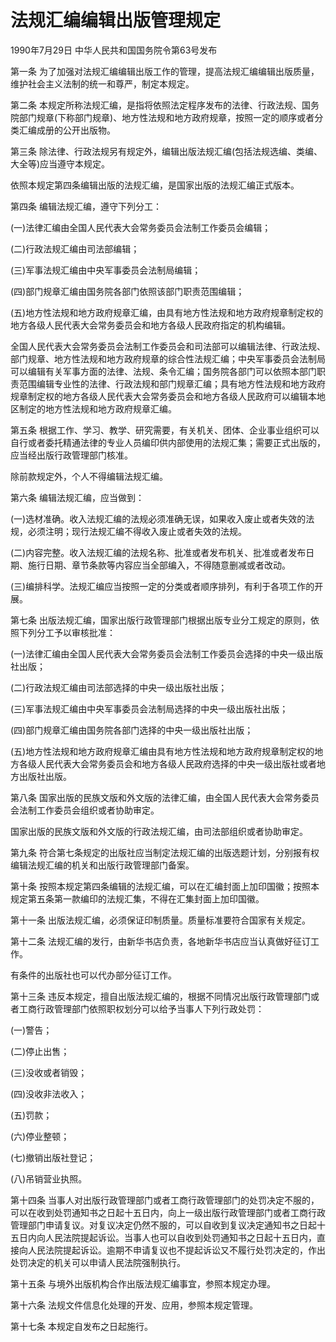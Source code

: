 # 法规汇编编辑出版管理规定

1990年7月29日 中华人民共和国国务院令第63号发布　

<!-- INFO END -->

第一条 为了加强对法规汇编编辑出版工作的管理，提高法规汇编编辑出版质量，维护社会主义法制的统一和尊严，制定本规定。

第二条 本规定所称法规汇编，是指将依照法定程序发布的法律、行政法规、国务院部门规章(下称部门规章)、地方性法规和地方政府规章，按照一定的顺序或者分类汇编成册的公开出版物。

第三条 除法律、行政法规另有规定外，编辑出版法规汇编(包括法规选编、类编、大全等)应当遵守本规定。

依照本规定第四条编辑出版的法规汇编，是国家出版的法规汇编正式版本。

第四条 编辑法规汇编，遵守下列分工：

(一)法律汇编由全国人民代表大会常务委员会法制工作委员会编辑；

(二)行政法规汇编由司法部编辑；

(三)军事法规汇编由中央军事委员会法制局编辑；

(四)部门规章汇编由国务院各部门依照该部门职责范围编辑；

(五)地方性法规和地方政府规章汇编，由具有地方性法规和地方政府规章制定权的地方各级人民代表大会常务委员会和地方各级人民政府指定的机构编辑。

全国人民代表大会常务委员会法制工作委员会和司法部可以编辑法律、行政法规、部门规章、地方性法规和地方政府规章的综合性法规汇编；中央军事委员会法制局可以编辑有关军事方面的法律、法规、条令汇编；国务院各部门可以依照本部门职责范围编辑专业性的法律、行政法规和部门规章汇编；具有地方性法规和地方政府规章制定权的地方各级人民代表大会常务委员会和地方各级人民政府可以编辑本地区制定的地方性法规和地方政府规章汇编。

第五条 根据工作、学习、教学、研究需要，有关机关、团体、企业事业组织可以自行或者委托精通法律的专业人员编印供内部使用的法规汇集；需要正式出版的，应当经出版行政管理部门核准。

除前款规定外，个人不得编辑法规汇编。

第六条 编辑法规汇编，应当做到：

(一)选材准确。收入法规汇编的法规必须准确无误，如果收入废止或者失效的法规，必须注明；现行法规汇编不得收入废止或者失效的法规。

(二)内容完整。收入法规汇编的法规名称、批准或者发布机关、批准或者发布日期、施行日期、章节条款等内容应当全部编入，不得随意删减或者改动。

(三)编排科学。法规汇编应当按照一定的分类或者顺序排列，有利于各项工作的开展。

第七条 出版法规汇编，国家出版行政管理部门根据出版专业分工规定的原则，依照下列分工予以审核批准：

(一)法律汇编由全国人民代表大会常务委员会法制工作委员会选择的中央一级出版社出版；

(二)行政法规汇编由司法部选择的中央一级出版社出版；

(三)军事法规汇编由中央军事委员会法制局选择的中央一级出版社出版；

(四)部门规章汇编由国务院各部门选择的中央一级出版社出版；

(五)地方性法规和地方政府规章汇编由具有地方性法规和地方政府规章制定权的地方各级人民代表大会常务委员会和地方各级人民政府选择的中央一级出版社或者地方出版社出版。

第八条 国家出版的民族文版和外文版的法律汇编，由全国人民代表大会常务委员会法制工作委员会组织或者协助审定。

国家出版的民族文版和外文版的行政法规汇编，由司法部组织或者协助审定。

第九条 符合第七条规定的出版社应当制定法规汇编的出版选题计划，分别报有权编辑法规汇编的机关和出版行政管理部门备案。

第十条 按照本规定第四条编辑的法规汇编，可以在汇编封面上加印国徽；按照本规定第五条第一款编印的法规汇集，不得在汇集封面上加印国徽。

第十一条 出版法规汇编，必须保证印制质量。质量标准要符合国家有关规定。

第十二条 法规汇编的发行，由新华书店负责，各地新华书店应当认真做好征订工作。

有条件的出版社也可以代办部分征订工作。

第十三条 违反本规定，擅自出版法规汇编的，根据不同情况出版行政管理部门或者工商行政管理部门依照职权划分可以给予当事人下列行政处罚：

(一)警告；

(二)停止出售；

(三)没收或者销毁；

(四)没收非法收入；

(五)罚款；

(六)停业整顿；

(七)撤销出版社登记；

(八)吊销营业执照。

第十四条 当事人对出版行政管理部门或者工商行政管理部门的处罚决定不服的，可以在收到处罚通知书之日起十五日内，向上一级出版行政管理部门或者工商行政管理部门申请复议。对复议决定仍然不服的，可以自收到复议决定通知书之日起十五日内向人民法院提起诉讼。当事人也可以自收到处罚通知书之日起十五日内，直接向人民法院提起诉讼。逾期不申请复议也不提起诉讼又不履行处罚决定的，作出处罚决定的机关可以申请人民法院强制执行。

第十五条 与境外出版机构合作出版法规汇编事宜，参照本规定办理。

第十六条 法规文件信息化处理的开发、应用，参照本规定管理。

第十七条 本规定自发布之日起施行。